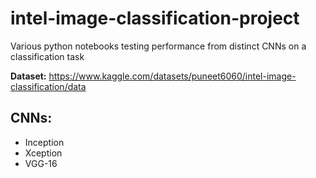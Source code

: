 # intel-image-classification-project
Various python notebooks testing performance from distinct CNNs on a classification task

**Dataset:** https://www.kaggle.com/datasets/puneet6060/intel-image-classification/data

## CNNs:
- Inception
- Xception
- VGG-16
